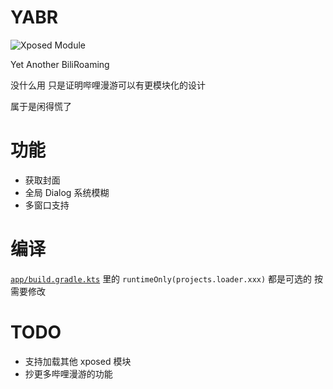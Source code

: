 # YABR

![Xposed Module](https://img.shields.io/badge/Xposed-Module-blue?style=flat-square)

Yet Another BiliRoaming

没什么用 只是证明哔哩漫游可以有更模块化的设计

属于是闲得慌了

# 功能

- 获取封面
- 全局 Dialog 系统模糊
- 多窗口支持

# 编译

[`app/build.gradle.kts`](app/build.gradle.kts) 里的 `runtimeOnly(projects.loader.xxx)` 都是可选的
按需要修改

# TODO

- 支持加载其他 xposed 模块
- 抄更多哔哩漫游的功能

